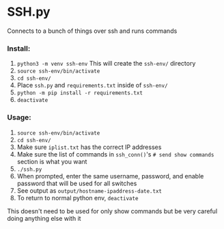 # SSH.py

Connects to a bunch of things over ssh and runs commands

### Install:
1. `python3 -m venv ssh-env` This will create the `ssh-env/` directory
2. `source ssh-env/bin/activate` 
3. `cd ssh-env/`
4. Place `ssh.py` and `requirements.txt` inside of `ssh-env/`
5. `python -m pip install -r requirements.txt`
6. `deactivate`

### Usage: 

1. `source ssh-env/bin/activate`
2. `cd ssh-env/`
3. Make sure `iplist.txt` has the correct IP addresses
4. Make sure the list of commands in `ssh_conn()`'s `# send show commands` section is what you want
5. `./ssh.py`
6. When prompted, enter the same username, password, and enable password that will be used for all switches
7. See output as `output/hostname-ipaddress-date.txt`
8. To return to normal python env, `deactivate`

This doesn't need to be used for only show commands but be very careful doing anything else with it


